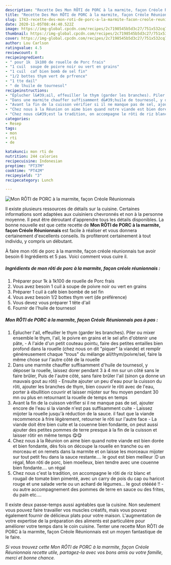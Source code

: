 ```yaml
---
description: "Recette Des Mon RÔTI de PORC à la marmite, façon Créole Réunionnais"
title: "Recette Des Mon RÔTI de PORC à la marmite, façon Créole Réunionnais"
slug: 1743-recette-des-mon-roti-de-porc-a-la-marmite-facon-creole-reunionnais
date: 2020-11-05T08:44:40.522Z
image: https://img-global.cpcdn.com/recipes/2c7198545b5d3c27/751x532cq70/mon-roti-de-porc-a-la-marmite-facon-creole-reunionnais-photo-principale-de-la-recette.jpg
thumbnail: https://img-global.cpcdn.com/recipes/2c7198545b5d3c27/751x532cq70/mon-roti-de-porc-a-la-marmite-facon-creole-reunionnais-photo-principale-de-la-recette.jpg
cover: https://img-global.cpcdn.com/recipes/2c7198545b5d3c27/751x532cq70/mon-roti-de-porc-a-la-marmite-facon-creole-reunionnais-photo-principale-de-la-recette.jpg
author: Lou Carlson
ratingvalue: 4.5
reviewcount: 8
recipeingredient:
- " pour 1k  1k100 de rouelle de Porc frais"
- "1 cuil  soupe de poivre noir ou vert en grains"
- "1 cuil  caf bien bomb de sel fin"
- "1/2 bottes thym vert de prfrence"
- "1 tte dail"
- " de lhuile de tournesol"
recipeinstructions:
- "Éplucher l&#39;ail, effeuiller le thym (garder les branches). Piler ou mixer ensemble le thym, l&#39;ail, le poivre en grains et le sel afin d&#39;obtenir une pâte, A l&#39;aide d&#39;un petit couteau pointu, faire des petites entailles bien profond dans la rouelle (chez nous on dit &#34;piquer&#34; la viande) et remplir généreusement chaque &#34;trous&#34; du mélange ail/thym/poivre/sel, faire la même chose sur l&#39;autre côté de la rouelle"
- "Dans une marmite chauffer suffisamment d&#39;huile de tournesol, y déposer la rouelle, laissez dorer pendant 3 à 4 mn sur un côté sans le faire brûler, Puis de l&#39;autre côté, sans faire brûler l&#39;ail (sinon ça donne un mauvais gout au rôti) Ensuite ajouter un peu d&#39;eau pour la cuisson du rôti, ajouter les branches de thym, bien couvrir le rôti avec de l&#39;eau, porter à ébullition couvrir et laisser mijoter sur feu moyen pendant 30 mn ou plus en retournant la rouelle de temps en temps"
- "Avant la fin de la cuisson vérifier si il ne manque pas de sel, ajouter encore de l&#39;eau si la viande n&#39;est pas suffisamment cuite Laissez mijoter la rouelle jusqu&#39;à réduction de la sauce. il faut que la viande recommence à frire légèrement, retourner le rôti sur l&#39;autre face La viande doit être bien cuite et la couenne bien fondante, on peut aussi ajouter des petites pommes de terre presque à la fin de la cuisson et laisser rôtir en même temps 😋😋"
- "Chez nous à la Réunion on aime bien quand notre viande est bien dorée et bien fondante, dès fois on découpe la rouelle en tranche ou en morceau et on remets dans la marmite et on laisse les morceaux mijoter sur tout petit feu dans la sauce restante.... le gout est bien meilleur :D un régal, Mon rôti de porc, bien moelleux, bien tendre avec une couenne bien fondante.... un régal"
- "Chez nous c&#39;est la tradition, on accompagne le rôti de riz blanc et rougail de tomate bien pimenté, avec un carry de pois du cap ou haricot rouge et une salade verte ou un achard de légumes... le gout otéééé !! ou autre accompagnement des pommes de terre en sauce ou des frites, du pain etc...."
categories:
- Resep
tags:
- mon
- rti
- de

katakunci: mon rti de 
nutrition: 244 calories
recipecuisine: Indonesian
preptime: "PT37M"
cooktime: "PT42M"
recipeyield: "3"
recipecategory: Lunch

---
```



![Mon RÔTI de PORC à la marmite, façon Créole Réunionnais](https://img-global.cpcdn.com/recipes/2c7198545b5d3c27/751x532cq70/mon-roti-de-porc-a-la-marmite-facon-creole-reunionnais-photo-principale-de-la-recette.jpg)

Il existe plusieurs ressources de détails sur la cuisine. Certaines informations sont adaptées aux cuisiniers chevronnés et non à la personne moyenne. Il peut être déroutant d'apprendre tous les détails disponibles. La bonne nouvelle est que cette recette de <strong> Mon RÔTI de PORC à la marmite, façon Créole Réunionnais </strong> est facile à réaliser et vous donnera certainement d'excellents conseils. Ils profiteront certainement à tout individu, y compris un débutant.

<!--inarticleads1-->

À faire mon rôti de porc à la marmite, façon créole réunionnais tue avoir besoin 6 Ingrédients et 5 pas. Voici comment vous cuire il.

##### Ingrédients de mon rôti de porc à la marmite, façon créole réunionnais :

1. Préparer  pour 1k à 1k100 de rouelle de Porc frais
1. Vous avez besoin 1 cuil à soupe de poivre noir ou vert en grains
1. Préparer 1 cuil à café bien bombé de sel fin
1. Vous avez besoin 1/2 bottes thym vert (de préférence)
1. Vous devez vous préparer 1 tête d&#39;ail
1. Fournir  de l&#39;huile de tournesol




<!--inarticleads2-->

##### Mon RÔTI de PORC à la marmite, façon Créole Réunionnais pas à pas :

1. Éplucher l&#39;ail, effeuiller le thym (garder les branches). Piler ou mixer ensemble le thym, l&#39;ail, le poivre en grains et le sel afin d&#39;obtenir une pâte, - A l&#39;aide d&#39;un petit couteau pointu, faire des petites entailles bien profond dans la rouelle (chez nous on dit &#34;piquer&#34; la viande) et remplir généreusement chaque &#34;trous&#34; du mélange ail/thym/poivre/sel, faire la même chose sur l&#39;autre côté de la rouelle
1. Dans une marmite chauffer suffisamment d&#39;huile de tournesol, y déposer la rouelle, laissez dorer pendant 3 à 4 mn sur un côté sans le faire brûler, Puis de l&#39;autre côté, sans faire brûler l&#39;ail (sinon ça donne un mauvais gout au rôti) - Ensuite ajouter un peu d&#39;eau pour la cuisson du rôti, ajouter les branches de thym, bien couvrir le rôti avec de l&#39;eau, porter à ébullition couvrir et laisser mijoter sur feu moyen pendant 30 mn ou plus en retournant la rouelle de temps en temps
1. Avant la fin de la cuisson vérifier si il ne manque pas de sel, ajouter encore de l&#39;eau si la viande n&#39;est pas suffisamment cuite - Laissez mijoter la rouelle jusqu&#39;à réduction de la sauce. il faut que la viande recommence à frire légèrement, retourner le rôti sur l&#39;autre face - La viande doit être bien cuite et la couenne bien fondante, on peut aussi ajouter des petites pommes de terre presque à la fin de la cuisson et laisser rôtir en même temps 😋😋
1. Chez nous à la Réunion on aime bien quand notre viande est bien dorée et bien fondante, dès fois on découpe la rouelle en tranche ou en morceau et on remets dans la marmite et on laisse les morceaux mijoter sur tout petit feu dans la sauce restante.... le gout est bien meilleur :D un régal, Mon rôti de porc, bien moelleux, bien tendre avec une couenne bien fondante.... un régal
1. Chez nous c&#39;est la tradition, on accompagne le rôti de riz blanc et rougail de tomate bien pimenté, avec un carry de pois du cap ou haricot rouge et une salade verte ou un achard de légumes... le gout otéééé !! - ou autre accompagnement des pommes de terre en sauce ou des frites, du pain etc....




<!--inarticleads1-->

<p>
Il existe deux passe-temps aussi agréables que la cuisine. Non seulement vous pouvez faire travailler vos muscles créatifs, mais vous pouvez également fournir de délicieux plats pour votre maison. L'augmentation de votre expertise de la préparation des aliments est particulière pour améliorer votre temps dans le coin cuisine. Tenter une recette Mon RÔTI de PORC à la marmite, façon Créole Réunionnais est un moyen fantastique de le faire.
</p>

<p>
<i>Si vous trouvez cette Mon RÔTI de PORC à la marmite, façon Créole Réunionnais recette utile, partagez-la avec vos bons amis ou votre famille, merci et bonne chance.</i>
</p>

